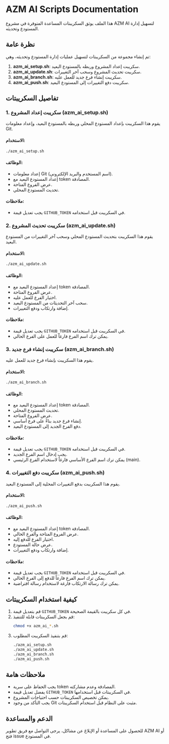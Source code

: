 # AZM AI Scripts Documentation

هذا الملف يوثق السكريبتات المساعدة المتوفرة في مشروع AZM AI لتسهيل إدارة المستودع وتحديثه.

## نظرة عامة

تم إنشاء مجموعة من السكريبتات لتسهيل عمليات إدارة المستودع وتحديثه، وهي:

1. **azm_ai_setup.sh**: سكريبت إعداد المشروع وربطه بالمستودع البعيد.
2. **azm_ai_update.sh**: سكريبت تحديث المشروع وسحب آخر التغييرات.
3. **azm_ai_branch.sh**: سكريبت إنشاء فرع جديد للعمل عليه.
4. **azm_ai_push.sh**: سكريبت دفع التغييرات إلى المستودع البعيد.

## تفاصيل السكريبتات

### 1. سكريبت إعداد المشروع (azm_ai_setup.sh)

يقوم هذا السكريبت بإعداد المستودع المحلي وربطه بالمستودع البعيد، وإعداد معلومات Git.

#### الاستخدام:

```bash
./azm_ai_setup.sh
```

#### الوظائف:

- إعداد معلومات Git (اسم المستخدم والبريد الإلكتروني).
- إعداد المستودع البعيد مع token المصادقة.
- عرض الفروع المتاحة.
- تحديث المستودع المحلي.

#### ملاحظات:

- يجب تعديل قيمة `GITHUB_TOKEN` في السكريبت قبل استخدامه.

### 2. سكريبت تحديث المشروع (azm_ai_update.sh)

يقوم هذا السكريبت بتحديث المستودع المحلي وسحب آخر التغييرات من المستودع البعيد.

#### الاستخدام:

```bash
./azm_ai_update.sh
```

#### الوظائف:

- إعداد المستودع البعيد مع token المصادقة.
- عرض الفروع المتاحة.
- اختيار الفرع للعمل عليه.
- سحب آخر التحديثات من المستودع البعيد.
- إضافة وارتكاب ودفع التغييرات.

#### ملاحظات:

- يجب تعديل قيمة `GITHUB_TOKEN` في السكريبت قبل استخدامه.
- يمكن ترك اسم الفرع فارغاً للعمل على الفرع الحالي.

### 3. سكريبت إنشاء فرع جديد (azm_ai_branch.sh)

يقوم هذا السكريبت بإنشاء فرع جديد للعمل عليه.

#### الاستخدام:

```bash
./azm_ai_branch.sh
```

#### الوظائف:

- إعداد المستودع البعيد مع token المصادقة.
- تحديث المستودع المحلي.
- عرض الفروع المتاحة.
- إنشاء فرع جديد بناءً على فرع أساسي.
- دفع الفرع الجديد إلى المستودع البعيد.

#### ملاحظات:

- يجب تعديل قيمة `GITHUB_TOKEN` في السكريبت قبل استخدامه.
- يجب إدخال اسم الفرع الجديد.
- يمكن ترك اسم الفرع الأساسي فارغاً لاستخدام الفرع الرئيسي (main).

### 4. سكريبت دفع التغييرات (azm_ai_push.sh)

يقوم هذا السكريبت بدفع التغييرات المحلية إلى المستودع البعيد.

#### الاستخدام:

```bash
./azm_ai_push.sh
```

#### الوظائف:

- إعداد المستودع البعيد مع token المصادقة.
- عرض الفروع المتاحة والفرع الحالي.
- اختيار الفرع للدفع إليه.
- عرض حالة المستودع.
- إضافة وارتكاب ودفع التغييرات.

#### ملاحظات:

- يجب تعديل قيمة `GITHUB_TOKEN` في السكريبت قبل استخدامه.
- يمكن ترك اسم الفرع فارغاً للدفع إلى الفرع الحالي.
- يمكن ترك رسالة الارتكاب فارغة لاستخدام رسالة افتراضية.

## كيفية استخدام السكريبتات

1. قم بتعديل قيمة `GITHUB_TOKEN` في كل سكريبت بالقيمة الصحيحة.
2. قم بجعل السكريبتات قابلة للتنفيذ:
   ```bash
   chmod +x azm_ai_*.sh
   ```
3. قم بتنفيذ السكريبت المطلوب:
   ```bash
   ./azm_ai_setup.sh
   ./azm_ai_update.sh
   ./azm_ai_branch.sh
   ./azm_ai_push.sh
   ```

## ملاحظات هامة

- يجب الحفاظ على سرية token المصادقة وعدم مشاركته.
- يفضل تعديل قيمة `GITHUB_TOKEN` في السكريبتات قبل استخدامها.
- يمكن تخصيص السكريبتات حسب احتياجات المشروع.
- يجب التأكد من وجود Git مثبت على النظام قبل استخدام السكريبتات.

## الدعم والمساعدة

للحصول على المساعدة أو الإبلاغ عن مشاكل، يرجى التواصل مع فريق تطوير AZM AI أو فتح issue في المستودع.